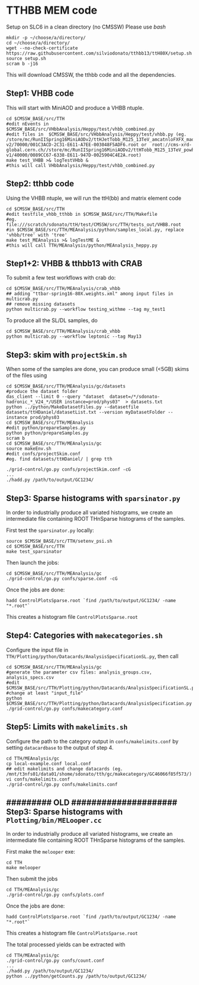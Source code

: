 TTHBB MEM code
==============

Setup on SLC6 in a clean directory (no CMSSW)
Please use *bash*
~~~
mkdir -p ~/choose/a/directory/
cd ~/choose/a/directory/
wget --no-check-certificate https://raw.githubusercontent.com/silviodonato/tthbb13/ttH80X/setup.sh
source setup.sh
scram b -j16
~~~
This will download CMSSW, the tthbb code and all the dependencies.



Step1: VHBB code
----------------
This will start with MiniAOD and produce a VHBB ntuple.

~~~
cd $CMSSW_BASE/src/TTH
#edit nEvents in  $CMSSW_BASE/src/VHbbAnalysis/Heppy/test/vhbb_combined.py 
#edit files in  $CMSSW_BASE/src/VHbbAnalysis/Heppy/test/vhbb.py (eg. /store/mc/RunIISpring16MiniAODv2/ttHJetTobb_M125_13TeV_amcatnloFXFX_madspin_pythia8/MINIAODSIM/PUSpring16RAWAODSIM_80X_mcRun2_asymptotic_2016_miniAODv2_v0_ext3-v2/70000/001C3ACD-2C31-E611-A7EE-003048F5ADF6.root or  root://cms-xrd-global.cern.ch//store/mc/RunIISpring16MiniAODv2/ttHTobb_M125_13TeV_powheg_pythia8/MINIAODSIM/PUSpring16RAWAODSIM_reHLT_80X_mcRun2_asymptotic_v14-v1/40000/0089CC67-6338-E611-947D-0025904C4E2A.root)
make test_VHBB >& logTestVHbb &
#this will call VHbbAnalysis/Heppy/test/vhbb_combined.py
~~~

Step2: tthbb code
--------------------
Using the VHBB ntuple, we will run the ttH(bb) and matrix element code

~~~
cd $CMSSW_BASE/src/TTH
#edit testfile_vhbb_tthbb in $CMSSW_BASE/src/TTH/Makefile
#eg. file:///scratch/sdonato/ttH/test/CMSSW/src/TTH/tests_out/VHBB.root
#in $CMSSW_BASE/src/TTH/MEAnalysis/python/samples_local.py, replace 'vhbb/tree' with 'tree'
make test_MEAnalysis >& logTestME &
#this will call TTH/MEAnalysis/python/MEAnalysis_heppy.py
~~~

Step1+2: VHBB & tthbb13 with CRAB
---------------------------------

To submit a few test workflows with crab do:

~~~
cd $CMSSW_BASE/src/TTH/MEAnalysis/crab_vhbb
## adding "ttbar-spring16-80X.weights.xml" among input files in multicrab.py
## remove missing datasets
python multicrab.py --workflow testing_withme --tag my_test1
~~~

To produce all the SL/DL samples, do
~~~
cd $CMSSW_BASE/src/TTH/MEAnalysis/crab_vhbb
python multicrab.py --workflow leptonic --tag May13
~~~


Step3: skim with `projectSkim.sh`
------------------
When some of the samples are done, you can produce small (<5GB) skims of the files using

~~~
cd $CMSSW_BASE/src/TTH/MEAnalysis/gc/datasets
#produce the dataset folder
das_client --limit 0 --query "dataset  dataset=/*/sdonato-hadronic_*_V24_*/USER instance=prod/phys03"  > datasets.txt
python ../python/MakeDatasetFiles.py --datasetfile datasets/ttHDaniel/datasetList.txt --version myDatasetFolder --instance prod/phys03
cd $CMSSW_BASE/src/TTH/MEAnalysis
#edit python/prepareSamples.py
python python/prepareSamples.py
scram b
cd $CMSSW_BASE/src/TTH/MEAnalysis/gc
source makeEnv.sh
#edit confs/projectSkim.conf
#eg. find datasets/ttHDaniel/ | grep tth

./grid-control/go.py confs/projectSkim.conf -cG
...
./hadd.py /path/to/output/GC1234/
~~~

Step3: Sparse histograms with `sparsinator.py`
------------------
In order to industrially produce all variated histograms, we create an intermediate file containing ROOT THnSparse histograms of the samples.

First test the `sparsinator.py` locally:
~~~
source $CMSSW_BASE/src/TTH/setenv_psi.sh
cd $CMSSW_BASE/src/TTH
make test_sparsinator
~~~
Then launch the jobs:
~~~
cd $CMSSW_BASE/src/TTH/MEAnalysis/gc
./grid-control/go.py confs/sparse.conf -cG
~~~
Once the jobs are done:
~~~
hadd ControlPlotsSparse.root `find /path/to/output/GC1234/ -name "*.root"`
~~~
This creates a histogram file `ControlPlotsSparse.root`


Step4: Categories with `makecategories.sh`
-----------------

Configure the input file in `TTH/Plotting/python/Datacards/AnalysisSpecificationSL.py`, then call

~~~
cd $CMSSW_BASE/src/TTH/MEAnalysis/gc
#generate the parameter csv files: analysis_groups.csv, analysis_specs.csv
#edit $CMSSW_BASE/src/TTH/Plotting/python/Datacards/AnalysisSpecificationSL.py
#change at least "input_file"
python $CMSSW_BASE/src/TTH/Plotting/python/Datacards/AnalysisSpecification.py
./grid-control/go.py confs/makecategory.conf
~~~

Step5: Limits with `makelimits.sh`
-----------------

Configure the path to the category output in `confs/makelimits.conf` by setting `datacardbase` to the output of step 4.

~~~
cd TTH/MEAnalysis/gc
cp local-example.conf local.conf 
## edit makelimits and change datacards (eg. /mnt/t3nfs01/data01/shome/sdonato/tth/gc/makecategory/GC46066f85f573/)
vi confs/makelimits.conf
./grid-control/go.py confs/makelimits.conf
~~~


######### OLD #####################
Step3: Sparse histograms with `Plotting/bin/MELooper.cc`
------------------
In order to industrially produce all variated histograms, we create an intermediate file containing ROOT THnSparse histograms of the samples.

First make the `melooper` exe:
~~~
cd TTH
make melooper
~~~

Then submit the jobs
~~~
cd TTH/MEAnalysis/gc
./grid-control/go.py confs/plots.conf
~~~

Once the jobs are done:
~~~
hadd ControlPlotsSparse.root `find /path/to/output/GC1234/ -name "*.root"`
~~~
This creates a histogram file `ControlPlotsSparse.root`

The total processed yields can be extracted with
~~~
cd TTH/MEAnalysis/gc
./grid-control/go.py confs/count.conf
...
./hadd.py /path/to/output/GC1234/
python ../python/getCounts.py /path/to/output/GC1234/
~~~

